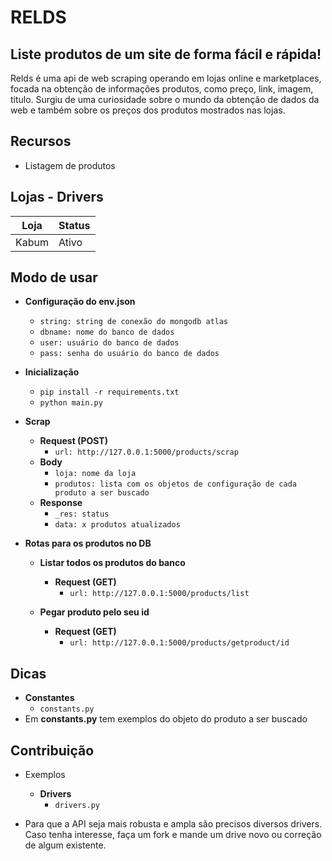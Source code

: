 # RELDS

## Liste produtos de um site de forma fácil e rápida!

Relds é uma api de web scraping operando em lojas online e marketplaces, focada na obtenção de informações produtos, como preço, link, imagem, titulo. Surgiu de uma curiosidade sobre o mundo da obtenção de dados da web e também sobre os preços dos produtos mostrados nas lojas.

## Recursos

- Listagem de produtos

## Lojas - Drivers

| Loja  | Status |
| ----- | ------ |
| Kabum | Ativo  |

## Modo de usar

- **Configuração do env.json**

  - `string: string de conexão do mongodb atlas`
  - `dbname: nome do banco de dados`
  - `user: usuário do banco de dados`
  - `pass: senha do usuário do banco de dados`

- **Inicialização**

  - `pip install -r requirements.txt`
  - `python main.py`

- **Scrap**

  - **Request (POST)**
    - `url: http://127.0.0.1:5000/products/scrap`
  - **Body**
    - `loja: nome da loja`
    - `produtos: lista com os objetos de configuração de cada produto a ser buscado`
  - **Response**
    - `_res: status`
    - `data: x produtos atualizados`

- **Rotas para os produtos no DB**

  - **Listar todos os produtos do banco**

    - **Request (GET)**
      - `url: http://127.0.0.1:5000/products/list`

  - **Pegar produto pelo seu id**
    - **Request (GET)**
      - `url: http://127.0.0.1:5000/products/getproduct/id`

## Dicas

- **Constantes**
  - `constants.py`
- Em **constants.py** tem exemplos do objeto do produto a ser buscado

## Contribuição

- Exemplos

  - **Drivers**
    - `drivers.py`

- Para que a API seja mais robusta e ampla são precisos diversos drivers. Caso tenha interesse, faça um fork e mande um drive novo ou correção de algum existente.

